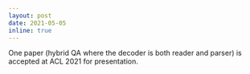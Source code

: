 ```yaml
---
layout: post
date: 2021-05-05
inline: true
---
```


One paper (hybrid QA where the decoder is both reader and parser) is accepted at ACL 2021 for presentation.
